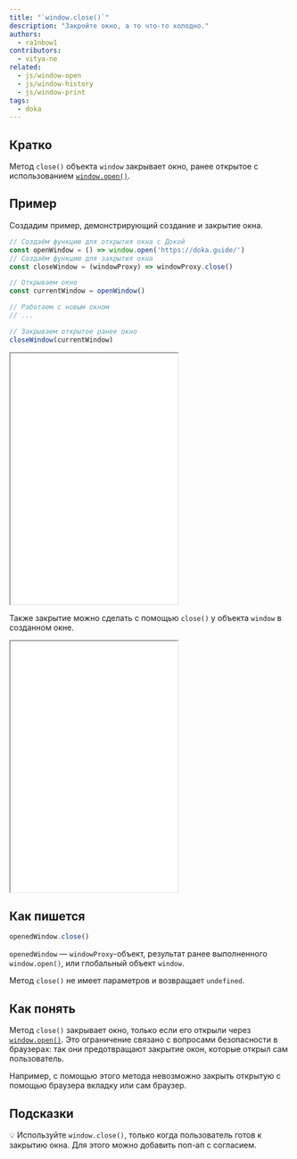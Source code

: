 ```yaml
---
title: "`window.close()`"
description: "Закройте окно, а то что-то холодно."
authors:
  - ra1nbow1
contributors:
  - vitya-ne
related:
  - js/window-open
  - js/window-history
  - js/window-print
tags:
  - doka
---
```


## Кратко

Метод `close()` объекта `window` закрывает окно, ранее открытое с использованием [`window.open()`](/js/window-open/).

## Пример

Создадим пример, демонстрирующий создание и закрытие окна.

```js
// Создаём функцию для открытия окна с Докой
const openWindow = () => window.open('https://doka.guide/')
// Создаём функцию для закрытия окна
const closeWindow = (windowProxy) => windowProxy.close()

// Открываем окно
const currentWindow = openWindow()

// Работаем с новым окном
// ...

// Закрываем открытое ранее окно
closeWindow(currentWindow)
```

<iframe title="Открываем и закрываем новое окно" src="demos/open-close-window/" height="450"></iframe>

Также закрытие можно сделать с помощью `close()` у объекта `window` в созданном окне.

<iframe title="Закрываем новое окно изнутри" src="demos/close-window/" height="450"></iframe>

## Как пишется

```js
openedWindow.close()
```
`openedWindow` — `windowProxy`-объект, результат ранее выполненного `window.open()`, или глобальный объект `window`.

Метод `close()` не имеет параметров и возвращает `undefined`.

## Как понять

Метод `close()` закрывает окно, только если его открыли через [`window.open()`](/js/window-open/). Это ограничение связано с вопросами безопасности в браузерах: так они предотвращают закрытие окон, которые открыл сам пользователь.

Например, с помощью этого метода невозможно закрыть открытую с помощью браузера вкладку или сам браузер.

## Подсказки

💡 Используйте `window.close()`, только когда пользователь готов к закрытию окна. Для этого можно добавить поп-ап с согласием.
